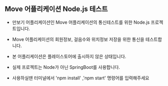 ## Move 어플리케이션 Node.js 테스트 

- 만보기 어플리케이션인 Move 어플리케이션의 통신테스트를 위한 Node.js 프로젝트입니다.

- Move 어플리케이션의 회원정보, 걸음수와 위치정보 저장을 위한 통신을 테스트합니다. 

- 본 어플리케이션은 플레이스토어에 출시하지 않은 상태입니다.

- 실제 프로젝트는 Node가 아닌 SpringBoot를 사용합니다.

- 사용하실땐 터미널에서 'npm install' ,'npm start' 명령어를 입력해주세요
